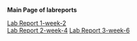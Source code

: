 **Main Page of labreports**  

[Lab Report 1-week-2](https://magikarp620.github.io/cse15l-lab0reports/lab-report-1-week-2.html)  
[Lab Report 2-week-4](https://magikarp620.github.io/cse15l-lab0reports/lab-report-2-week-4.html)
[Lab Report 3-week-6](https://magikarp620.github.io/cse15l-lab0reports/lab-report-3-week6.html)


